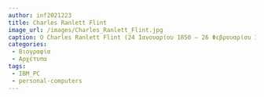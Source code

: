 ```yaml
---
author: inf2021223
title: Charles Ranlett Flint
image_url: /images/Charles_Ranlett_Flint.jpg	
caption: Ο Charles Ranlett Flint (24 Ιανουαρίου 1850 – 26 Φεβρουαρίου 1934) ήταν ο ιδρυτής της Computing-Tabulating-Recording Company που αργότερα έγινε IBM. Για τις οικονομικές του συναλλαγές, κέρδισε το επίθετο «Πατέρας των Εμπιστευμάτων».
categories:
 - Βιογραφία
 - Αρχέτυπα
tags:
 - IBM_PC
 - personal-computers
---
```

